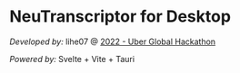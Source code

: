 # NeuTranscriptor for Desktop

*Developed by:* lihe07 @ [2022 - Uber Global Hackathon](https://www.uberglobalhackathon.org/)

*Powered by:* Svelte + Vite + Tauri



